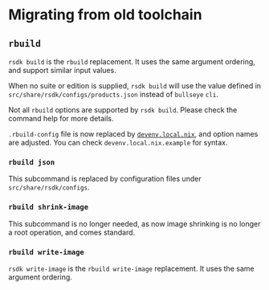 # Migrating from old toolchain

## `rbuild`

`rsdk build` is the `rbuild` replacement.
It uses the same argument ordering, and support similar input values.

When no suite or edition is supplied, `rsdk build` will use the value defined in `src/share/rsdk/configs/products.json` instead of `bullseye` `cli`.

Not all `rbuild` options are supported by `rsdk build`.
Please check the command help for more details.

`.rbuild-config` file is now replaced by [`devenv.local.nix`](global_options.md), and option names are adjusted.
You can check `devenv.local.nix.example` for syntax.

### `rbuild json`

This subcommand is replaced by configuration files under `src/share/rsdk/configs`.

### `rbuild shrink-image`

This subcommand is no longer needed, as now image shrinking is no longer a root operation, and comes standard.

### `rbuild write-image`

`rsdk write-image` is the `rbuild write-image` replacement.
It uses the same argument ordering.
